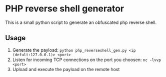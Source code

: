 # PHP reverse shell generator
This is a small python script to generate an obfuscated php reverse shell.

## Usage
1. Generate the payload: ``` python php_reverseshell_gen.py <ip (defult:127.0.0.1)> <port> ```
2. Listen for incoming TCP connections on the port you choosen: ```nc -lvvp <port>```
2. Upload and execute the payload on the remote host

